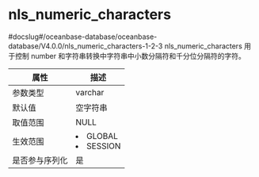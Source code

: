 nls_numeric_characters 
===========================================
#docslug#/oceanbase-database/oceanbase-database/V4.0.0/nls_numeric_characters-1-2-3
nls_numeric_characters 用于控制 number 和字符串转换中字符串中小数分隔符和千分位分隔符的字符。


| **属性**  |                                                   **描述**                                                   |
|---------|------------------------------------------------------------------------------------------------------------|
| 参数类型    | varchar                                                                                                    |
| 默认值     | 空字符串                                                                                                       |
| 取值范围    | NULL                                                                                                       |
| 生效范围    | <li> GLOBAL   <li> SESSION    |
| 是否参与序列化 | 是                                                                                                          |



